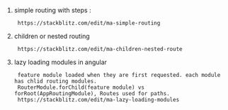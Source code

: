 1. simple routing with steps :  

        https://stackblitz.com/edit/ma-simple-routing

2. children or nested routing

        https://stackblitz.com/edit/ma-children-nested-route
        
3. lazy loading modules in angular 

        feature module loaded when they are first requested. each module has chlid routing modules.
        RouterModule.forChild(feature module) vs forRoot(AppRoutingModule), Routes used for paths.
        https://stackblitz.com/edit/ma-lazy-loading-modules
